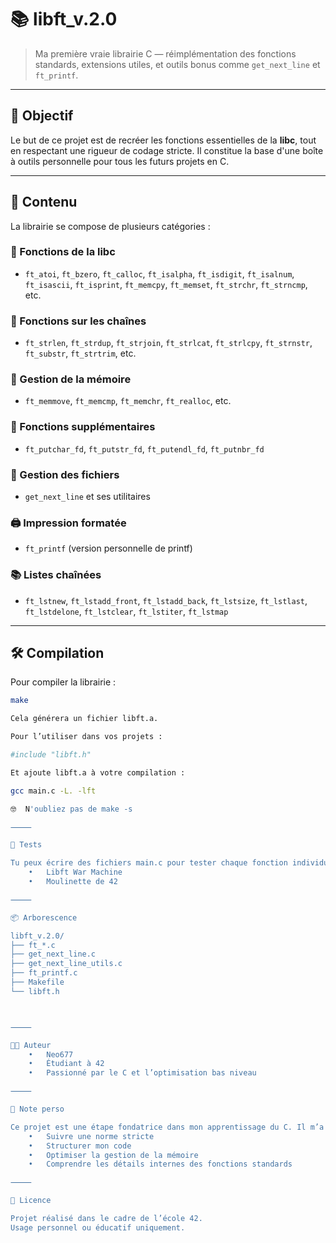 # 📚 libft_v.2.0

> Ma première vraie librairie C — réimplémentation des fonctions standards, extensions utiles, et outils bonus comme `get_next_line` et `ft_printf`.

---

## 🚀 Objectif

Le but de ce projet est de recréer les fonctions essentielles de la **libc**, tout en respectant une rigueur de codage stricte. Il constitue la base d'une boîte à outils personnelle pour tous les futurs projets en C.

---

## 🧠 Contenu

La librairie se compose de plusieurs catégories :

### 🔡 Fonctions de la libc
- `ft_atoi`, `ft_bzero`, `ft_calloc`, `ft_isalpha`, `ft_isdigit`, `ft_isalnum`, `ft_isascii`, `ft_isprint`, `ft_memcpy`, `ft_memset`, `ft_strchr`, `ft_strncmp`, etc.

### 🧵 Fonctions sur les chaînes
- `ft_strlen`, `ft_strdup`, `ft_strjoin`, `ft_strlcat`, `ft_strlcpy`, `ft_strnstr`, `ft_substr`, `ft_strtrim`, etc.

### 🧱 Gestion de la mémoire
- `ft_memmove`, `ft_memcmp`, `ft_memchr`, `ft_realloc`, etc.

### 🧩 Fonctions supplémentaires
- `ft_putchar_fd`, `ft_putstr_fd`, `ft_putendl_fd`, `ft_putnbr_fd`

### 🌊 Gestion des fichiers
- `get_next_line` et ses utilitaires

### 🖨️ Impression formatée
- `ft_printf` (version personnelle de printf)

### 📚 Listes chaînées
- `ft_lstnew`, `ft_lstadd_front`, `ft_lstadd_back`, `ft_lstsize`, `ft_lstlast`, `ft_lstdelone`, `ft_lstclear`, `ft_lstiter`, `ft_lstmap`

---

## 🛠️ Compilation

Pour compiler la librairie :

```bash
make

Cela générera un fichier libft.a.

Pour l’utiliser dans vos projets :

#include "libft.h"

Et ajoute libft.a à votre compilation :

gcc main.c -L. -lft

🤓  N'oubliez pas de make -s

⸻

🧪 Tests

Tu peux écrire des fichiers main.c pour tester chaque fonction individuellement ou utiliser des testeurs externes comme :
	•	Libft War Machine
	•	Moulinette de 42

⸻

📦 Arborescence

libft_v.2.0/
├── ft_*.c
├── get_next_line.c
├── get_next_line_utils.c
├── ft_printf.c
├── Makefile
└── libft.h



⸻

👨‍💻 Auteur
	•	Neo677
	•	Étudiant à 42
	•	Passionné par le C et l’optimisation bas niveau

⸻

🧠 Note perso

Ce projet est une étape fondatrice dans mon apprentissage du C. Il m’a appris à :
	•	Suivre une norme stricte
	•	Structurer mon code
	•	Optimiser la gestion de la mémoire
	•	Comprendre les détails internes des fonctions standards

⸻

📜 Licence

Projet réalisé dans le cadre de l’école 42.
Usage personnel ou éducatif uniquement.

